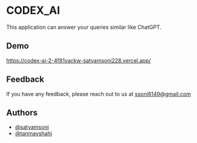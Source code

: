 
# CODEX_AI

This application can answer your queries similar like ChatGPT.


## Demo

https://codex-ai-2-4f81yackw-satyamsoni228.vercel.app/


## Feedback

If you have any feedback, please reach out to us at ssoni6149@gmail.com


## Authors

- [@satyamsoni](https://github.com/satyamsoni228)
- [@tanmayshahi](https://github.com/tanmayshahi)

